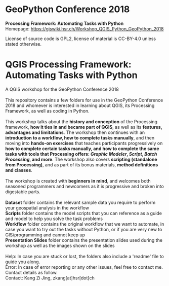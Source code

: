 # GeoPython Conference 2018
**Processing Framework: Automating Tasks with Python**
\
Homepage: https://giswiki.hsr.ch/Workshop_QGIS_Python_GeoPython_2018

License of source code is GPL2, license of material is CC-BY-4.0 unless stated otherwise.

# QGIS Processing Framework: Automating Tasks with Python

A QGIS workshop for the GeoPython Conference 2018
\
\
This repository contains a few folders for use in the GeoPython Conference 2018 and whomever is interested in learning about
QGIS, its Processing Framework, as well as coding in Python.
\
\
This workshop talks about the **history and conception** of the Processing framework, **how it ties in and became part of QGIS**, as well 
as its **features, advantages and limitations**. The workshop then continues with an **introduction to a workflow, how to 
complete tasks manually**, and then moving into **hands-on exercises** that teaches participants progressively on 
**how to complete certain tasks manually, and how to complete the same tasks with tools that Processing offers: _Graphic Modeler_, _Script_,
_Batch Processing_, and more**. The workshop also covers **scripting (standalone from Processing)**, and as part of its bonus
materials, **method definitions and classes**.\
\
The workshop is created with **beginners in mind**, and welcomes both seasoned programmers and newcomers as it is progressive and broken
into digestable parts.
\
\
**Dataset** folder contains the relevant sample data you require to perform your geospatial analysis in the workflow\
**Scripts** folder contains the model scripts that you can reference as a guide and model to help you solve the task problems\
**Workflow** folder contains the original workflow that we want to automate, in case you want to try out the tasks without Python, or 
if you are very new to GIS/programming and cannot keep up\
**Presentation Slides** folder contains the presentation slides used during the workshop as well as the images shown on the slides
\
\
Help: In case you are stuck or lost, the folders also include a 'readme' file to guide you along.\
Error: In case of error reporting or any other issues, feel free to contact me. Contact details as follow.\
Contact: Kang Zi Jing, zkang[at]hsr[dot]ch
